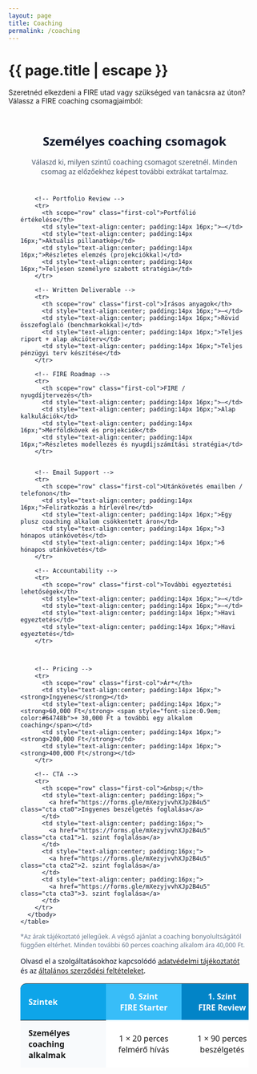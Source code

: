 ```yaml
---
layout: page
title: Coaching
permalink: /coaching
---
```


<h1 class="page-title">{{ page.title | escape }}</h1>
    
<div class="section">
    <div class="row">
          <div class="col s12">
<p>Szeretnéd elkezdeni a FIRE utad vagy szükséged van tanácsra az úton? Válassz a FIRE coaching csomagjaimból:</p>

<br/>
<!-- Service Tiers Table -->
<section class="pricing-tiers" style="font-family: system-ui, -apple-system, Segoe UI, Roboto, Helvetica, Arial, sans-serif; color:#0f172a; padding:24px;">
  <h2 style="text-align:center; font-size:clamp(1.4rem, 2.5vw, 2rem); margin:0 0 16px;">Személyes coaching csomagok</h2>
  <p style="text-align:center; color:#475569; margin:0 0 24px;">Válaszd ki, milyen szintű coaching csomagot szeretnél. Minden csomag az előzőekhez képest további extrákat tartalmaz.</p>

  <div style="overflow-x:auto;">
    <table role="table" aria-label="Coaching service tiers" style="width:100%; border-collapse:separate; border-spacing:0; min-width:960px;">
      <thead>
        <tr>
          <th scope="col" class="first-col">Szintek</th>
          <th scope="col" style="text-align:center; padding:14px 16px; background:#38bdf8; color:white;">0. Szint<br><span style="font-weight:600;">FIRE Starter</span></th>
          <th scope="col" style="text-align:center; padding:14px 16px; background:#0284c7; color:white;">1. Szint<br><span style="font-weight:600;">FIRE Review</span></th>
          <th scope="col" style="text-align:center; padding:14px 16px; background:#0369a1; color:white;">2. Szint<br><span style="font-weight:600;">FIRE Coach</span></th>
          <th scope="col" style="text-align:center; padding:14px 16px; background:#0c4a6e; color:white;">3. Szint<br><span style="font-weight:600;">FIRE Partner</span></th>
        </tr>
      </thead>
      <tbody style="background:white;">
        <!-- Sessions -->
        <tr>
          <th scope="row" class="first-col">Személyes coaching alkalmak</th>
          <td style="text-align:center; padding:14px 16px;">1 × 20 perces felmérő hívás</td>
          <td style="text-align:center; padding:14px 16px;">1 × 90 perces beszélgetés </td>
          <td style="text-align:center; padding:14px 16px;">90 perces beszélgetés + 3 × 60 perces beszélgetés</td>
          <td style="text-align:center; padding:14px 16px;">90 perces beszélgetés + 6 × 60 perces beszélgetés</td>
        </tr>

        <!-- Portfolio Review -->
        <tr>
          <th scope="row" class="first-col">Portfólió értékelése</th>
          <td style="text-align:center; padding:14px 16px;">—</td>
          <td style="text-align:center; padding:14px 16px;">Aktuális pillanatkép</td>
          <td style="text-align:center; padding:14px 16px;">Részletes elemzés (projekciókkal)</td>
          <td style="text-align:center; padding:14px 16px;">Teljesen személyre szabott stratégia</td>
        </tr>

        <!-- Written Deliverable -->
        <tr>
          <th scope="row" class="first-col">Írásos anyagok</th>
          <td style="text-align:center; padding:14px 16px;">—</td>
          <td style="text-align:center; padding:14px 16px;">Rövid összefoglaló (benchmarkokkal)</td>
          <td style="text-align:center; padding:14px 16px;">Teljes riport + alap akcióterv</td>
          <td style="text-align:center; padding:14px 16px;">Teljes pénzügyi terv készítése</td>
        </tr>

        <!-- FIRE Roadmap -->
        <tr>
          <th scope="row" class="first-col">FIRE / nyugdíjtervezés</th>
          <td style="text-align:center; padding:14px 16px;">—</td>
          <td style="text-align:center; padding:14px 16px;">Alap kalkulációk</td>
          <td style="text-align:center; padding:14px 16px;">Mérföldkövek és projekciók</td>
          <td style="text-align:center; padding:14px 16px;">Részletes modellezés és nyugdíjszámítási stratégia</td>
        </tr>


        <!-- Email Support -->
        <tr>
          <th scope="row" class="first-col">Utánkövetés emailben / telefonon</th>
          <td style="text-align:center; padding:14px 16px;">Feliratkozás a hírlevélre</td>
          <td style="text-align:center; padding:14px 16px;">Egy plusz coaching alkalom csökkentett áron</td>
          <td style="text-align:center; padding:14px 16px;">3 hónapos utánkövetés</td>
          <td style="text-align:center; padding:14px 16px;">6 hónapos utánkövetés</td>
        </tr>

        <!-- Accountability -->
        <tr>
          <th scope="row" class="first-col">További egyeztetési lehetőségek</th>
          <td style="text-align:center; padding:14px 16px;">—</td>
          <td style="text-align:center; padding:14px 16px;">—</td>
          <td style="text-align:center; padding:14px 16px;">Havi egyeztetés</td>
          <td style="text-align:center; padding:14px 16px;">Havi egyeztetés</td>
        </tr>

      

        <!-- Pricing -->
        <tr>
          <th scope="row" class="first-col">Ár*</th>
          <td style="text-align:center; padding:14px 16px;"><strong>Ingyenes</strong></td>
          <td style="text-align:center; padding:14px 16px;"><strong>60,000 Ft</strong> <span style="font-size:0.9em; color:#64748b">+ 30,000 Ft a további egy alkalom coaching</span></td>
          <td style="text-align:center; padding:14px 16px;"><strong>200,000 Ft</strong></td>
          <td style="text-align:center; padding:14px 16px;"><strong>400,000 Ft</strong></td>
        </tr>

        <!-- CTA -->
        <tr>
          <th scope="row" class="first-col">&nbsp;</th>
          <td style="text-align:center; padding:16px;">
            <a href="https://forms.gle/mXezyjvvhXJp2B4u5" class="cta cta0">Ingyenes beszélgetés foglalása</a>
          </td>
          <td style="text-align:center; padding:16px;">
            <a href="https://forms.gle/mXezyjvvhXJp2B4u5" class="cta cta1">1. szint foglalása</a>
          </td>
          <td style="text-align:center; padding:16px;">
            <a href="https://forms.gle/mXezyjvvhXJp2B4u5" class="cta cta2">2. szint foglalása</a>
          </td>
          <td style="text-align:center; padding:16px;">
            <a href="https://forms.gle/mXezyjvvhXJp2B4u5" class="cta cta3">3. szint foglalása</a>
          </td>
        </tr>
      </tbody>
    </table>
  </div>

  <p style="font-size:0.9em; color:#64748b; margin-top:12px;">*Az árak tájékoztató jellegűek. A végső ajánlat a coaching bonyolultságától függően eltérhet. Minden további 60 perces coaching alkalom ára 40,000 Ft.</p>
<p>Olvasd el a szolgáltatásokhoz kapcsolódó <a href="privacy-policy">adatvédelmi tájékoztatót</a> és az <a href="terms-and-conditions">általános szerződési feltételeket</a>.</p>
</section>

<!-- Styles -->
<style>
  .first-col {
    text-align:left;
    padding:14px 16px;
    background:#f8fafc;
    position:sticky;
    left:0;
    z-index:1;
    white-space:normal !important; /* allow wrapping */
    word-wrap:break-word;
    max-width:220px; /* keeps it narrow on mobile */
  }

  .pricing-tiers table thead .first-col {
    background:#0ea5e9;
    color:white;
    border-top-left-radius:12px;
  }

  .pricing-tiers .cta {
    display:inline-block;
    padding:10px 14px;
    border-radius:10px;
    color:#fff;
    text-decoration:none;
    font-weight:600;
  }

  .cta0 { background:#38bdf8; }
  .cta1 { background:#0ea5e9; }
  .cta2 { background:#0284c7; }
  .cta3 { background:#0c4a6e; }

  .pricing-tiers table tbody tr:hover { background:#f1f5f9; transition: background .2s ease; }
  .pricing-tiers table tbody tr:nth-child(even) th[scope="row"] { background:#f1f5f9 !important; }
  .pricing-tiers table tbody tr:nth-child(even) td { background:#fbfdff; }

  @media (max-width: 768px) {
    .first-col { max-width:140px; font-size:13px; }
    .pricing-tiers table { font-size:13px; }
  }
  
  .cta {
  display: inline-block;
  min-width: 180px;
  text-align: center;
  padding: 12px 16px;
  ...
}
</style>




